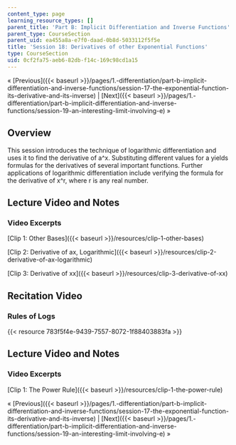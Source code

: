 ```yaml
---
content_type: page
learning_resource_types: []
parent_title: 'Part B: Implicit Differentiation and Inverse Functions'
parent_type: CourseSection
parent_uid: ea455a8a-e7f0-daad-0b8d-5033112f5f5e
title: 'Session 18: Derivatives of other Exponential Functions'
type: CourseSection
uid: 0cf2fa75-aeb6-82db-f14c-169c98cd1a15
---
```


« [Previous]({{< baseurl >}}/pages/1.-differentiation/part-b-implicit-differentiation-and-inverse-functions/session-17-the-exponential-function-its-derivative-and-its-inverse) | [Next]({{< baseurl >}}/pages/1.-differentiation/part-b-implicit-differentiation-and-inverse-functions/session-19-an-interesting-limit-involving-e) »

Overview
--------

This session introduces the technique of logarithmic differentiation and uses it to find the derivative of a^x. Substituting different values for a yields formulas for the derivatives of several important functions. Further applications of logarithmic differentiation include verifying the formula for the derivative of x^r, where r is any real number.

Lecture Video and Notes
-----------------------

### Video Excerpts

[Clip 1: Other Bases]({{< baseurl >}}/resources/clip-1-other-bases)

[Clip 2: Derivative of ax, Logarithmic]({{< baseurl >}}/resources/clip-2-derivative-of-ax-logarithmic)

[Clip 3: Derivative of xx]({{< baseurl >}}/resources/clip-3-derivative-of-xx)

Recitation Video
----------------

### Rules of Logs

{{< resource 783f5f4e-9439-7557-8072-1f88403883fa >}}

Lecture Video and Notes
-----------------------

### Video Excerpts

[Clip 1: The Power Rule]({{< baseurl >}}/resources/clip-1-the-power-rule)

« [Previous]({{< baseurl >}}/pages/1.-differentiation/part-b-implicit-differentiation-and-inverse-functions/session-17-the-exponential-function-its-derivative-and-its-inverse) | [Next]({{< baseurl >}}/pages/1.-differentiation/part-b-implicit-differentiation-and-inverse-functions/session-19-an-interesting-limit-involving-e) »